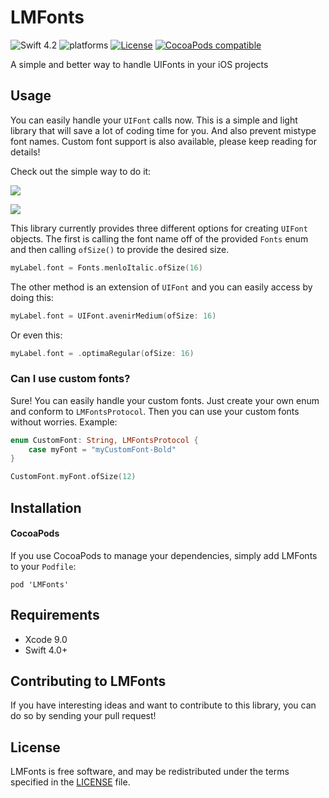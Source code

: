# LMFonts
![Swift 4.2](https://img.shields.io/badge/Swift-4.2-orange.svg)
![platforms](https://img.shields.io/cocoapods/p/LMFonts.svg)
[![License](http://img.shields.io/:license-mit-blue.svg)](http://doge.mit-license.org)
[![CocoaPods compatible](https://img.shields.io/cocoapods/v/LMFonts.svg)](#cocoapods)

A simple and better way to handle UIFonts in your iOS projects

## Usage 
You can easily handle your `UIFont` calls now. This is a simple and light library that will save a lot of coding time for you.
And also prevent mistype font names. 
Custom font support is also available, please keep reading for details!

Check out the simple way to do it:

![](https://i.imgur.com/39HowCV.gif)

![](https://i.imgur.com/ALbr0da.gif)

This library currently provides three different options for creating `UIFont` objects.
The first is calling the font name off of the provided `Fonts` enum and then calling `ofSize()`
to provide the desired size.

```swift
myLabel.font = Fonts.menloItalic.ofSize(16)
```

The other method is an extension of `UIFont` and you can easily access by doing this:

```swift
myLabel.font = UIFont.avenirMedium(ofSize: 16)
```

Or even this:

```swift
myLabel.font = .optimaRegular(ofSize: 16)
```

### Can I use custom fonts?
Sure! You can easily handle your custom fonts. Just create your own enum and conform to  `LMFontsProtocol`.
Then you can use your custom fonts without worries. 
Example:

```swift
enum CustomFont: String, LMFontsProtocol {
    case myFont = "myCustomFont-Bold"
}

CustomFont.myFont.ofSize(12)
```


## Installation

#### CocoaPods

If you use CocoaPods to manage your dependencies, simply add
LMFonts to your `Podfile`:

```
pod 'LMFonts'
```

## Requirements

* Xcode 9.0
* Swift 4.0+

## Contributing to LMFonts
If you have interesting ideas and want to contribute to this library, you can do so by sending your pull request! 

## License

LMFonts is free software, and may be redistributed under the terms specified in the [LICENSE] file.

[LICENSE]: /LICENSE
